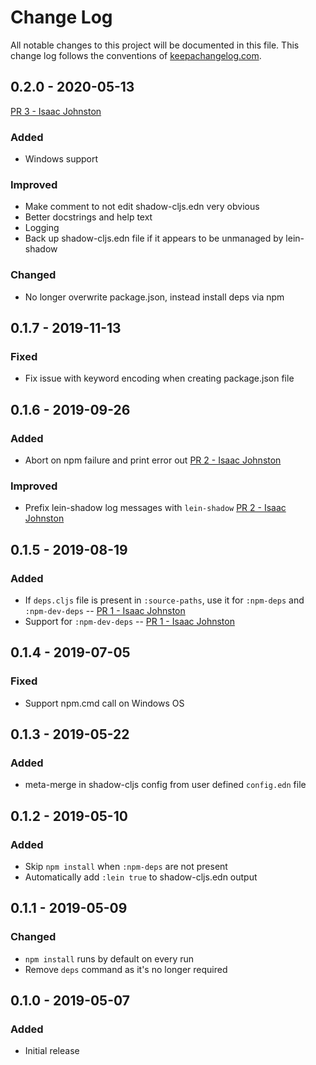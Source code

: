 # Change Log
All notable changes to this project will be documented in this file. This change log follows the conventions of [keepachangelog.com](http://keepachangelog.com/).

## 0.2.0 - 2020-05-13
[PR 3  - Isaac Johnston](https://gitlab.com/nikperic/lein-shadow/merge_requests/3)
### Added
- Windows support
### Improved
- Make comment to not edit shadow-cljs.edn very obvious
- Better docstrings and help text
- Logging
- Back up shadow-cljs.edn file if it appears to be unmanaged by lein-shadow
### Changed
- No longer overwrite package.json, instead install deps via npm

## 0.1.7 - 2019-11-13
### Fixed
- Fix issue with keyword encoding when creating package.json file

## 0.1.6 - 2019-09-26
### Added
- Abort on npm failure and print error out [PR 2  - Isaac Johnston](https://gitlab.com/nikperic/lein-shadow/merge_requests/2)
### Improved
- Prefix lein-shadow log messages with `lein-shadow` [PR 2  - Isaac Johnston](https://gitlab.com/nikperic/lein-shadow/merge_requests/2)

## 0.1.5 - 2019-08-19
### Added
- If `deps.cljs` file is present in `:source-paths`, use it for `:npm-deps` and `:npm-dev-deps` -- [PR 1  - Isaac Johnston](https://gitlab.com/nikperic/lein-shadow/merge_requests/1)
- Support for `:npm-dev-deps` -- [PR 1  - Isaac Johnston](https://gitlab.com/nikperic/lein-shadow/merge_requests/1)

## 0.1.4 - 2019-07-05
### Fixed
- Support npm.cmd call on Windows OS

## 0.1.3 - 2019-05-22
### Added
- meta-merge in shadow-cljs config from user defined `config.edn` file

## 0.1.2 - 2019-05-10
### Added
- Skip `npm install` when `:npm-deps` are not present
- Automatically add `:lein true` to shadow-cljs.edn output

## 0.1.1 - 2019-05-09
### Changed
- `npm install` runs by default on every run
- Remove `deps` command as it's no longer required

## 0.1.0 - 2019-05-07
### Added
- Initial release
